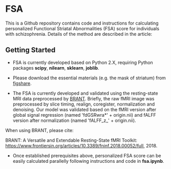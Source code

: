 # FSA

This is a Github repository contains code and instructions for calculating personalized Functional Striatal Abnormalities (FSA) score for individuals with schizophrenia. Details of the method are described in the article:

## Getting Started

- FSA is currently developed based on Python 2.X, requiring Python packages **scipy**, **nilearn**, **sklearn**, **joblib**. 

- Please download the essential materials (e.g. the mask of striatum) from [figshare](https://figshare.com/articles/FSA_score/7150628).

- The FSA is currently developed and validated using the resting-state MRI data preprocessed by [BRANT](http://brant.brainnetome.org/en/latest/index.html). Briefly, the raw fMRI image was preprocessed by slice timing, realign, coregister, normalization and denoising. Our model was validated based on the fMRI version after global signal regression (named 'fdGSRwra*' + origin.nii) and fALFF version after normalization (named 'fALFF_z_' + origin.nii). 

When using BRANT, please cite: 

BRANT: A Versatile and Extendable Resting-State fMRI Toolkit: https://www.frontiersin.org/articles/10.3389/fninf.2018.00052/full, 2018.

- Once established prerequisites above, personalized FSA score can be easily calculated parallelly following instructions and code in **fsa.ipynb**. 

